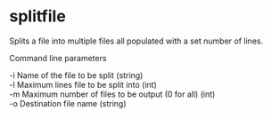 # splitfile
Splits a file into multiple files all populated with a set number of lines.

Command line parameters

-i Name of the file to be split (string)  
-l Maximum lines file to be split into (int)  
-m Maximum number of files to be output (0 for all) (int)  
-o Destination file name (string)  


